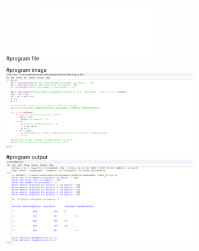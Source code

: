 #program file
![program file](mft_517.py)

#program image
![program image](mft_program.png)
#program output
![program output](mft_output.png)





